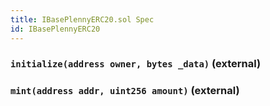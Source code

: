 ```yaml
---
title: IBasePlennyERC20.sol Spec
id: IBasePlennyERC20
---
```








### `initialize(address owner, bytes _data)` (external)








### `mint(address addr, uint256 amount)` (external)









